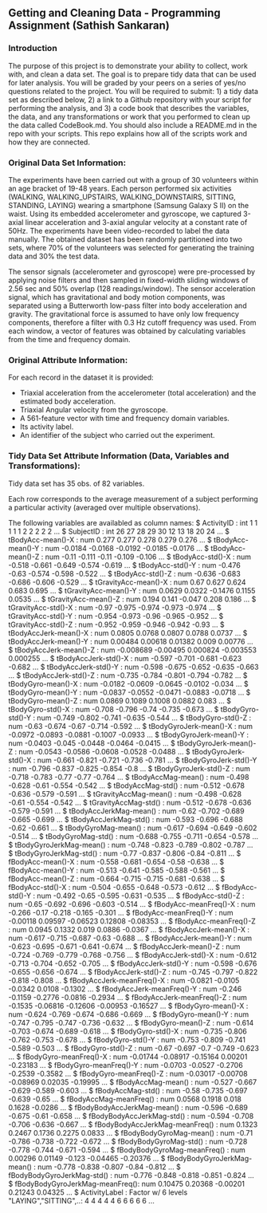 ## Getting and Cleaning Data - Programming Assignment (Sathish Sankaran)

### Introduction

The purpose of this project is to demonstrate your ability to collect, work with, and clean a data set. The goal is to prepare tidy
data that can be used for later analysis. You will be graded by your peers on a series of yes/no questions related to the project.
You will be required to submit: 1) a tidy data set as described below, 2) a link to a Github repository with your script for
performing the analysis, and 3) a code book that describes the variables, the data, and any transformations or work that you
performed to clean up the data called CodeBook.md. You should also include a README.md in the repo with your scripts. This repo
explains how all of the scripts work and how they are connected.

### Original Data Set Information:

The experiments have been carried out with a group of 30 volunteers within an age bracket of 19-48 years. Each person performed six
activities (WALKING, WALKING_UPSTAIRS, WALKING_DOWNSTAIRS, SITTING, STANDING, LAYING) wearing a smartphone (Samsung Galaxy S II) on
the waist. Using its embedded accelerometer and gyroscope, we captured 3-axial linear acceleration and 3-axial angular velocity at a
constant rate of 50Hz. The experiments have been video-recorded to label the data manually. The obtained dataset has been randomly
partitioned into two sets, where 70% of the volunteers was selected for generating the training data and 30% the test data. 

The sensor signals (accelerometer and gyroscope) were pre-processed by applying noise filters and then sampled in fixed-width sliding
windows of 2.56 sec and 50% overlap (128 readings/window). The sensor acceleration signal, which has gravitational and body motion
components, was separated using a Butterworth low-pass filter into body acceleration and gravity. The gravitational force is assumed
to have only low frequency components, therefore a filter with 0.3 Hz cutoff frequency was used. From each window, a vector of
features was obtained by calculating variables from the time and frequency domain.

### Original Attribute Information:

For each record in the dataset it is provided: 
- Triaxial acceleration from the accelerometer (total acceleration) and the estimated body acceleration. 
- Triaxial Angular velocity from the gyroscope. 
- A 561-feature vector with time and frequency domain variables. 
- Its activity label. 
- An identifier of the subject who carried out the experiment.

### Tidy Data Set Attribute Information (Data, Variables and Transformations):

Tidy data set has 35 obs. of 82 variables.

Each row corresponds to the average measurement of a subject performing a particular activity (averaged over multiple observations).

The following variables are availabled as column names:
 $ ActivityID                     : int  1 1 1 1 1 2 2 2 2 2 ...
 $ SubjectID                      : int  26 27 28 29 30 12 13 18 20 24 ...
 $ tBodyAcc-mean()-X              : num  0.277 0.277 0.278 0.279 0.276 ...
 $ tBodyAcc-mean()-Y              : num  -0.0184 -0.0168 -0.0192 -0.0185 -0.0176 ...
 $ tBodyAcc-mean()-Z              : num  -0.11 -0.111 -0.11 -0.109 -0.106 ...
 $ tBodyAcc-std()-X               : num  -0.518 -0.661 -0.649 -0.574 -0.619 ...
 $ tBodyAcc-std()-Y               : num  -0.476 -0.63 -0.574 -0.598 -0.522 ...
 $ tBodyAcc-std()-Z               : num  -0.636 -0.683 -0.686 -0.606 -0.529 ...
 $ tGravityAcc-mean()-X           : num  0.67 0.627 0.624 0.683 0.695 ...
 $ tGravityAcc-mean()-Y           : num  0.0629 0.0322 -0.1476 0.1155 0.0535 ...
 $ tGravityAcc-mean()-Z           : num  0.194 0.141 -0.047 0.208 0.186 ...
 $ tGravityAcc-std()-X            : num  -0.97 -0.975 -0.974 -0.973 -0.974 ...
 $ tGravityAcc-std()-Y            : num  -0.954 -0.973 -0.96 -0.965 -0.952 ...
 $ tGravityAcc-std()-Z            : num  -0.952 -0.959 -0.946 -0.942 -0.93 ...
 $ tBodyAccJerk-mean()-X          : num  0.0805 0.0768 0.0807 0.0788 0.0737 ...
 $ tBodyAccJerk-mean()-Y          : num  0.00484 0.00618 0.01382 0.009 0.00776 ...
 $ tBodyAccJerk-mean()-Z          : num  -0.008689 -0.00495 0.000824 -0.003553 0.000255 ...
 $ tBodyAccJerk-std()-X           : num  -0.597 -0.701 -0.681 -0.623 -0.682 ...
 $ tBodyAccJerk-std()-Y           : num  -0.598 -0.675 -0.652 -0.635 -0.663 ...
 $ tBodyAccJerk-std()-Z           : num  -0.735 -0.784 -0.801 -0.794 -0.782 ...
 $ tBodyGyro-mean()-X             : num  -0.0182 -0.0609 -0.0645 -0.0102 -0.034 ...
 $ tBodyGyro-mean()-Y             : num  -0.0837 -0.0552 -0.0471 -0.0883 -0.0718 ...
 $ tBodyGyro-mean()-Z             : num  0.0869 0.1089 0.1008 0.0882 0.083 ...
 $ tBodyGyro-std()-X              : num  -0.708 -0.796 -0.74 -0.735 -0.673 ...
 $ tBodyGyro-std()-Y              : num  -0.749 -0.802 -0.741 -0.635 -0.544 ...
 $ tBodyGyro-std()-Z              : num  -0.63 -0.674 -0.67 -0.714 -0.592 ...
 $ tBodyGyroJerk-mean()-X         : num  -0.0972 -0.0893 -0.0881 -0.1007 -0.0933 ...
 $ tBodyGyroJerk-mean()-Y         : num  -0.0403 -0.045 -0.0448 -0.0464 -0.0415 ...
 $ tBodyGyroJerk-mean()-Z         : num  -0.0543 -0.0586 -0.0608 -0.0528 -0.0488 ...
 $ tBodyGyroJerk-std()-X          : num  -0.661 -0.821 -0.721 -0.736 -0.781 ...
 $ tBodyGyroJerk-std()-Y          : num  -0.796 -0.837 -0.825 -0.854 -0.8 ...
 $ tBodyGyroJerk-std()-Z          : num  -0.718 -0.783 -0.77 -0.77 -0.764 ...
 $ tBodyAccMag-mean()             : num  -0.498 -0.628 -0.61 -0.554 -0.542 ...
 $ tBodyAccMag-std()              : num  -0.512 -0.678 -0.636 -0.579 -0.591 ...
 $ tGravityAccMag-mean()          : num  -0.498 -0.628 -0.61 -0.554 -0.542 ...
 $ tGravityAccMag-std()           : num  -0.512 -0.678 -0.636 -0.579 -0.591 ...
 $ tBodyAccJerkMag-mean()         : num  -0.62 -0.702 -0.689 -0.665 -0.699 ...
 $ tBodyAccJerkMag-std()          : num  -0.593 -0.696 -0.688 -0.62 -0.661 ...
 $ tBodyGyroMag-mean()            : num  -0.617 -0.694 -0.649 -0.602 -0.514 ...
 $ tBodyGyroMag-std()             : num  -0.688 -0.755 -0.711 -0.654 -0.578 ...
 $ tBodyGyroJerkMag-mean()        : num  -0.748 -0.823 -0.789 -0.802 -0.787 ...
 $ tBodyGyroJerkMag-std()         : num  -0.77 -0.837 -0.806 -0.84 -0.811 ...
 $ fBodyAcc-mean()-X              : num  -0.558 -0.681 -0.654 -0.58 -0.638 ...
 $ fBodyAcc-mean()-Y              : num  -0.513 -0.641 -0.585 -0.588 -0.561 ...
 $ fBodyAcc-mean()-Z              : num  -0.664 -0.715 -0.715 -0.681 -0.638 ...
 $ fBodyAcc-std()-X               : num  -0.504 -0.655 -0.648 -0.573 -0.612 ...
 $ fBodyAcc-std()-Y               : num  -0.492 -0.65 -0.595 -0.631 -0.535 ...
 $ fBodyAcc-std()-Z               : num  -0.65 -0.692 -0.696 -0.603 -0.514 ...
 $ fBodyAcc-meanFreq()-X          : num  -0.266 -0.17 -0.218 -0.165 -0.301 ...
 $ fBodyAcc-meanFreq()-Y          : num  -0.00118 0.09597 -0.06523 0.12808 -0.08353 ...
 $ fBodyAcc-meanFreq()-Z          : num  0.0945 0.1332 0.019 0.0886 -0.0367 ...
 $ fBodyAccJerk-mean()-X          : num  -0.617 -0.715 -0.687 -0.63 -0.688 ...
 $ fBodyAccJerk-mean()-Y          : num  -0.623 -0.695 -0.671 -0.641 -0.674 ...
 $ fBodyAccJerk-mean()-Z          : num  -0.724 -0.769 -0.779 -0.768 -0.756 ...
 $ fBodyAccJerk-std()-X           : num  -0.612 -0.713 -0.704 -0.652 -0.705 ...
 $ fBodyAccJerk-std()-Y           : num  -0.598 -0.676 -0.655 -0.656 -0.674 ...
 $ fBodyAccJerk-std()-Z           : num  -0.745 -0.797 -0.822 -0.818 -0.808 ...
 $ fBodyAccJerk-meanFreq()-X      : num  -0.0821 -0.0105 -0.0342 0.0108 -0.1302 ...
 $ fBodyAccJerk-meanFreq()-Y      : num  -0.246 -0.1159 -0.2776 -0.0816 -0.2934 ...
 $ fBodyAccJerk-meanFreq()-Z      : num  -0.1535 -0.06816 -0.12606 -0.00953 -0.16527 ...
 $ fBodyGyro-mean()-X             : num  -0.624 -0.769 -0.674 -0.686 -0.669 ...
 $ fBodyGyro-mean()-Y             : num  -0.747 -0.795 -0.747 -0.736 -0.632 ...
 $ fBodyGyro-mean()-Z             : num  -0.614 -0.703 -0.674 -0.689 -0.618 ...
 $ fBodyGyro-std()-X              : num  -0.735 -0.806 -0.762 -0.753 -0.678 ...
 $ fBodyGyro-std()-Y              : num  -0.753 -0.809 -0.741 -0.589 -0.503 ...
 $ fBodyGyro-std()-Z              : num  -0.67 -0.697 -0.7 -0.749 -0.623 ...
 $ fBodyGyro-meanFreq()-X         : num  -0.01744 -0.08917 -0.15164 0.00201 -0.23183 ...
 $ fBodyGyro-meanFreq()-Y         : num  -0.0703 -0.0527 -0.2706 -0.2539 -0.3582 ...
 $ fBodyGyro-meanFreq()-Z         : num  -0.03017 -0.00708 -0.08969 0.02035 -0.19995 ...
 $ fBodyAccMag-mean()             : num  -0.527 -0.667 -0.629 -0.589 -0.603 ...
 $ fBodyAccMag-std()              : num  -0.58 -0.735 -0.697 -0.639 -0.65 ...
 $ fBodyAccMag-meanFreq()         : num  0.0568 0.1918 0.018 0.1628 -0.0286 ...
 $ fBodyBodyAccJerkMag-mean()     : num  -0.596 -0.689 -0.675 -0.61 -0.658 ...
 $ fBodyBodyAccJerkMag-std()      : num  -0.594 -0.708 -0.706 -0.636 -0.667 ...
 $ fBodyBodyAccJerkMag-meanFreq() : num  0.1323 0.2467 0.1736 0.2275 0.0833 ...
 $ fBodyBodyGyroMag-mean()        : num  -0.71 -0.786 -0.738 -0.722 -0.672 ...
 $ fBodyBodyGyroMag-std()         : num  -0.728 -0.778 -0.744 -0.671 -0.594 ...
 $ fBodyBodyGyroMag-meanFreq()    : num  0.00296 0.01149 -0.123 -0.04465 -0.20376 ...
 $ fBodyBodyGyroJerkMag-mean()    : num  -0.778 -0.838 -0.807 -0.84 -0.812 ...
 $ fBodyBodyGyroJerkMag-std()     : num  -0.776 -0.848 -0.818 -0.851 -0.824 ...
 $ fBodyBodyGyroJerkMag-meanFreq(): num  0.10475 0.20368 -0.00201 0.21243 0.04325 ...
 $ ActivityLabel                  : Factor w/ 6 levels "LAYING","SITTING",..: 4 4 4 4 4 6 6 6 6 6 ...
